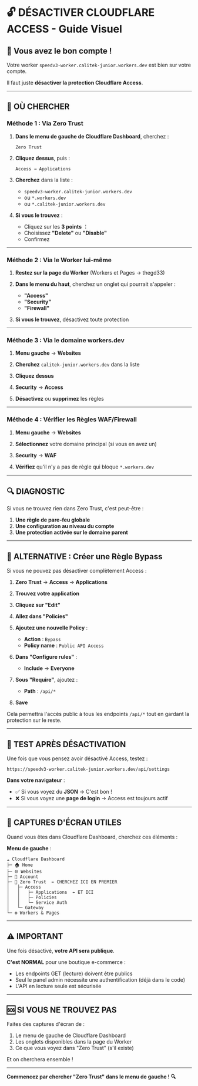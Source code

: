 # 🔓 DÉSACTIVER CLOUDFLARE ACCESS - Guide Visuel

## 🎯 Vous avez le bon compte !

Votre worker `speedv3-worker.calitek-junior.workers.dev` est bien sur votre compte.

Il faut juste **désactiver la protection Cloudflare Access**.

---

## 📍 OÙ CHERCHER

### Méthode 1 : Via Zero Trust

1. **Dans le menu de gauche de Cloudflare Dashboard**, cherchez :
   ```
   Zero Trust
   ```

2. **Cliquez dessus**, puis :
   ```
   Access → Applications
   ```

3. **Cherchez** dans la liste :
   - `speedv3-worker.calitek-junior.workers.dev`
   - ou `*.workers.dev`
   - ou `*.calitek-junior.workers.dev`

4. **Si vous le trouvez** :
   - Cliquez sur les **3 points** ⋮
   - Choisissez **"Delete"** ou **"Disable"**
   - Confirmez

---

### Méthode 2 : Via le Worker lui-même

1. **Restez sur la page du Worker** (Workers et Pages → thegd33)

2. **Dans le menu du haut**, cherchez un onglet qui pourrait s'appeler :
   - **"Access"**
   - **"Security"**
   - **"Firewall"**

3. **Si vous le trouvez**, désactivez toute protection

---

### Méthode 3 : Via le domaine workers.dev

1. **Menu gauche** → **Websites**

2. **Cherchez** `calitek-junior.workers.dev` dans la liste

3. **Cliquez dessus**

4. **Security** → **Access**

5. **Désactivez** ou **supprimez** les règles

---

### Méthode 4 : Vérifier les Règles WAF/Firewall

1. **Menu gauche** → **Websites**

2. **Sélectionnez** votre domaine principal (si vous en avez un)

3. **Security** → **WAF**

4. **Vérifiez** qu'il n'y a pas de règle qui bloque `*.workers.dev`

---

## 🔍 DIAGNOSTIC

Si vous ne trouvez rien dans Zero Trust, c'est peut-être :

1. **Une règle de pare-feu globale**
2. **Une configuration au niveau du compte**
3. **Une protection activée sur le domaine parent**

---

## 🎯 ALTERNATIVE : Créer une Règle Bypass

Si vous ne pouvez pas désactiver complètement Access :

1. **Zero Trust** → **Access** → **Applications**

2. **Trouvez votre application**

3. **Cliquez sur "Edit"**

4. **Allez dans "Policies"**

5. **Ajoutez une nouvelle Policy** :
   - **Action** : `Bypass`
   - **Policy name** : `Public API Access`

6. **Dans "Configure rules"** :
   - **Include** → **Everyone**

7. **Sous "Require"**, ajoutez :
   - **Path** : `/api/*`

8. **Save**

Cela permettra l'accès public à tous les endpoints `/api/*` tout en gardant la protection sur le reste.

---

## 🧪 TEST APRÈS DÉSACTIVATION

Une fois que vous pensez avoir désactivé Access, testez :

```
https://speedv3-worker.calitek-junior.workers.dev/api/settings
```

**Dans votre navigateur** :
- ✅ Si vous voyez du **JSON** → C'est bon !
- ❌ Si vous voyez une **page de login** → Access est toujours actif

---

## 📱 CAPTURES D'ÉCRAN UTILES

Quand vous êtes dans Cloudflare Dashboard, cherchez ces éléments :

**Menu de gauche** :
```
☁️ Cloudflare Dashboard
├─ 🏠 Home
├─ 🌐 Websites
├─ 👥 Account
├─ 🔐 Zero Trust  ← CHERCHEZ ICI EN PREMIER
│   ├─ Access
│   │   ├─ Applications  ← ET ICI
│   │   ├─ Policies
│   │   └─ Service Auth
│   └─ Gateway
└─ ⚙️ Workers & Pages
```

---

## ⚠️ IMPORTANT

Une fois désactivé, **votre API sera publique**.

**C'est NORMAL** pour une boutique e-commerce :
- Les endpoints GET (lecture) doivent être publics
- Seul le panel admin nécessite une authentification (déjà dans le code)
- L'API en lecture seule est sécurisée

---

## 🆘 SI VOUS NE TROUVEZ PAS

Faites des captures d'écran de :
1. Le menu de gauche de Cloudflare Dashboard
2. Les onglets disponibles dans la page du Worker
3. Ce que vous voyez dans "Zero Trust" (s'il existe)

Et on cherchera ensemble !

---

**Commencez par chercher "Zero Trust" dans le menu de gauche ! 🔍**
